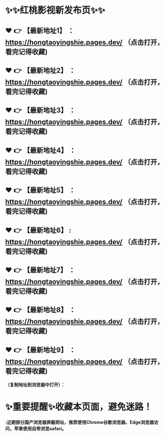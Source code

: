 
# :sparkles::sparkles:红桃影视新发布页:sparkles::sparkles:

 :heart: :point_right: 【最新地址1】 ：https://hongtaoyingshie.pages.dev/  （点击打开，看完记得收藏)
 ------
 :heart: :point_right: 【最新地址2】 ：https://hongtaoyingshie.pages.dev/   （点击打开，看完记得收藏)
 ------
 :heart: :point_right: 【最新地址3】 ：https://hongtaoyingshie.pages.dev/   （点击打开，看完记得收藏)
 ------
 :heart: :point_right: 【最新地址4】 ：https://hongtaoyingshie.pages.dev/   （点击打开，看完记得收藏)
 ------
 :heart: :point_right: 【最新地址5】 ：https://hongtaoyingshie.pages.dev/ （点击打开，看完记得收藏)
 ------
 :heart: :point_right: 【最新地址6】 : https://hongtaoyingshie.pages.dev/    （点击打开，看完记得收藏)
 ------
 :heart: :point_right: 【最新地址7】 ：https://hongtaoyingshie.pages.dev/  （点击打开，看完记得收藏)
 ------
 :heart: :point_right: 【最新地址8】 ：https://hongtaoyingshie.pages.dev/  （点击打开，看完记得收藏)
 ------
 :heart: :point_right: 【最新地址9】 ：https://hongtaoyingshie.pages.dev/  （点击打开，看完记得收藏)
  ------

  
#### （复制地址到浏览器中打开）：
# :sparkles:重要提醒:sparkles:收藏本页面，避免迷路！
#### :近期部分国产浏览器屏蔽网址，推荐使用Chrome谷歌浏览器、Edge浏览器访问，苹果使用自带浏览safari。

